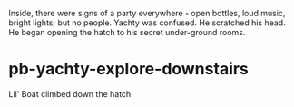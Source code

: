 Inside, there were signs of a party everywhere - open bottles, loud music, bright lights; but no people. Yachty was confused. He scratched his head. He began opening the hatch to his secret under-ground rooms.

# pb-yachty-explore-downstairs
Lil' Boat climbed down the hatch.